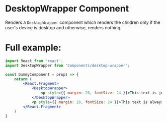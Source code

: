 # DesktopWrapper Component

Renders a `DesktopWrapper` component which renders the children only if the user's device is desktop and otherwise, renders nothing

# Full example:

```jsx
import React from 'react';
import DesktopWrapper from 'Components/desktop-wrapper';

const DummyComponent = props => {    
    return (
        <React.Fragment>
            <DesktopWrapper>
                <p style={{ margin: 20, fontSize: 24 }}>This text is just visible in desktop!</p>
            </DesktopWrapper>
            <p style={{ margin: 20, fontSize: 24 }}>This text is always visible!</p>
        </React.Fragment>
    )
}
```
